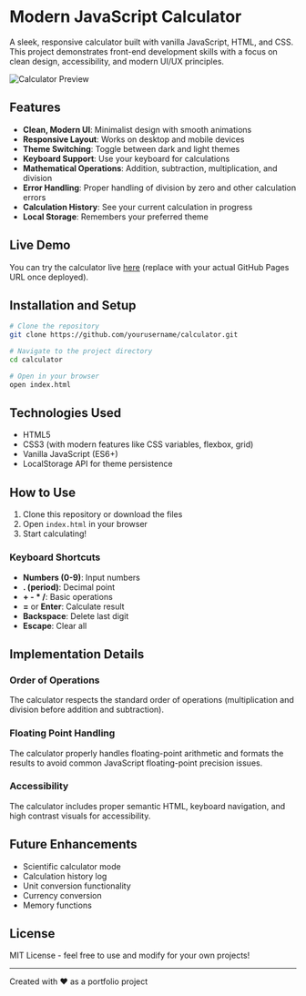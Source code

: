 # Modern JavaScript Calculator

A sleek, responsive calculator built with vanilla JavaScript, HTML, and CSS. This project demonstrates front-end development skills with a focus on clean design, accessibility, and modern UI/UX principles.

![Calculator Preview](https://media.discordapp.net/attachments/1400467397189701837/1400865939200806972/SPOILER_image.png?ex=688e3192&is=688ce012&hm=5e69cb6c951691806b013e3e64e8836f00052a3e17ab3a2280a88b732eae2438&=&format=webp&quality=lossless&width=2294&height=1492)

## Features

- **Clean, Modern UI**: Minimalist design with smooth animations
- **Responsive Layout**: Works on desktop and mobile devices
- **Theme Switching**: Toggle between dark and light themes
- **Keyboard Support**: Use your keyboard for calculations
- **Mathematical Operations**: Addition, subtraction, multiplication, and division
- **Error Handling**: Proper handling of division by zero and other calculation errors
- **Calculation History**: See your current calculation in progress
- **Local Storage**: Remembers your preferred theme

## Live Demo

You can try the calculator live [here](https://yourusername.github.io/calculator/) (replace with your actual GitHub Pages URL once deployed).

## Installation and Setup

```bash
# Clone the repository
git clone https://github.com/yourusername/calculator.git

# Navigate to the project directory
cd calculator

# Open in your browser
open index.html
```

## Technologies Used

- HTML5
- CSS3 (with modern features like CSS variables, flexbox, grid)
- Vanilla JavaScript (ES6+)
- LocalStorage API for theme persistence

## How to Use

1. Clone this repository or download the files
2. Open `index.html` in your browser
3. Start calculating!

### Keyboard Shortcuts

- **Numbers (0-9)**: Input numbers
- **. (period)**: Decimal point
- **+ - * /**: Basic operations
- **=** or **Enter**: Calculate result
- **Backspace**: Delete last digit
- **Escape**: Clear all

## Implementation Details

### Order of Operations

The calculator respects the standard order of operations (multiplication and division before addition and subtraction).

### Floating Point Handling

The calculator properly handles floating-point arithmetic and formats the results to avoid common JavaScript floating-point precision issues.

### Accessibility

The calculator includes proper semantic HTML, keyboard navigation, and high contrast visuals for accessibility.

## Future Enhancements

- Scientific calculator mode
- Calculation history log
- Unit conversion functionality
- Currency conversion
- Memory functions

## License

MIT License - feel free to use and modify for your own projects!

---

Created with ❤️ as a portfolio project
